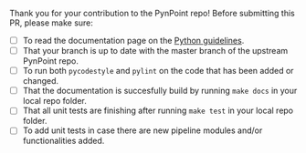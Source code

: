 Thank you for your contribution to the PynPoint repo! Before submitting this PR, please make sure:

- [ ] To read the documentation page on the [Python guidelines](https://pynpoint.readthedocs.io/en/latest/python.html).
- [ ] That your branch is up to date with the master branch of the upstream PynPoint repo.
- [ ] To run both `pycodestyle` and `pylint` on the code that has been added or changed.
- [ ] That the documentation is succesfully build by running `make docs` in your local repo folder.
- [ ] That all unit tests are finishing after running `make test` in your local repo folder.
- [ ] To add unit tests in case there are new pipeline modules and/or functionalities added.
